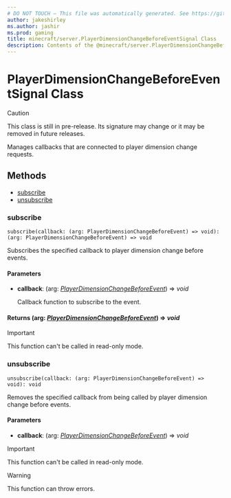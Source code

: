 ```yaml
---
# DO NOT TOUCH — This file was automatically generated. See https://github.com/mojang/minecraftapidocsgenerator to modify descriptions, examples, etc.
author: jakeshirley
ms.author: jashir
ms.prod: gaming
title: minecraft/server.PlayerDimensionChangeBeforeEventSignal Class
description: Contents of the @minecraft/server.PlayerDimensionChangeBeforeEventSignal class.
---
```

# PlayerDimensionChangeBeforeEventSignal Class

> [!CAUTION]
> This class is still in pre-release.  Its signature may change or it may be removed in future releases.

Manages callbacks that are connected to player dimension change requests.

## Methods
- [subscribe](#subscribe)
- [unsubscribe](#unsubscribe)

### **subscribe**
`
subscribe(callback: (arg: PlayerDimensionChangeBeforeEvent) => void): (arg: PlayerDimensionChangeBeforeEvent) => void
`

Subscribes the specified callback to player dimension change before events.

#### **Parameters**
- **callback**: (arg: [*PlayerDimensionChangeBeforeEvent*](PlayerDimensionChangeBeforeEvent.md)) => *void*
  
  Callback function to subscribe to the event.

#### **Returns** (arg: [*PlayerDimensionChangeBeforeEvent*](PlayerDimensionChangeBeforeEvent.md)) => *void*

> [!IMPORTANT]
> This function can't be called in read-only mode.

### **unsubscribe**
`
unsubscribe(callback: (arg: PlayerDimensionChangeBeforeEvent) => void): void
`

Removes the specified callback from being called by player dimension change before events.

#### **Parameters**
- **callback**: (arg: [*PlayerDimensionChangeBeforeEvent*](PlayerDimensionChangeBeforeEvent.md)) => *void*

> [!IMPORTANT]
> This function can't be called in read-only mode.

> [!WARNING]
> This function can throw errors.
